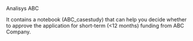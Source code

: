 Analisys ABC

It contains a notebook (ABC_casestudy) that can help you decide whether to approve the application for short-term (<12 months) funding from ABC Company.
